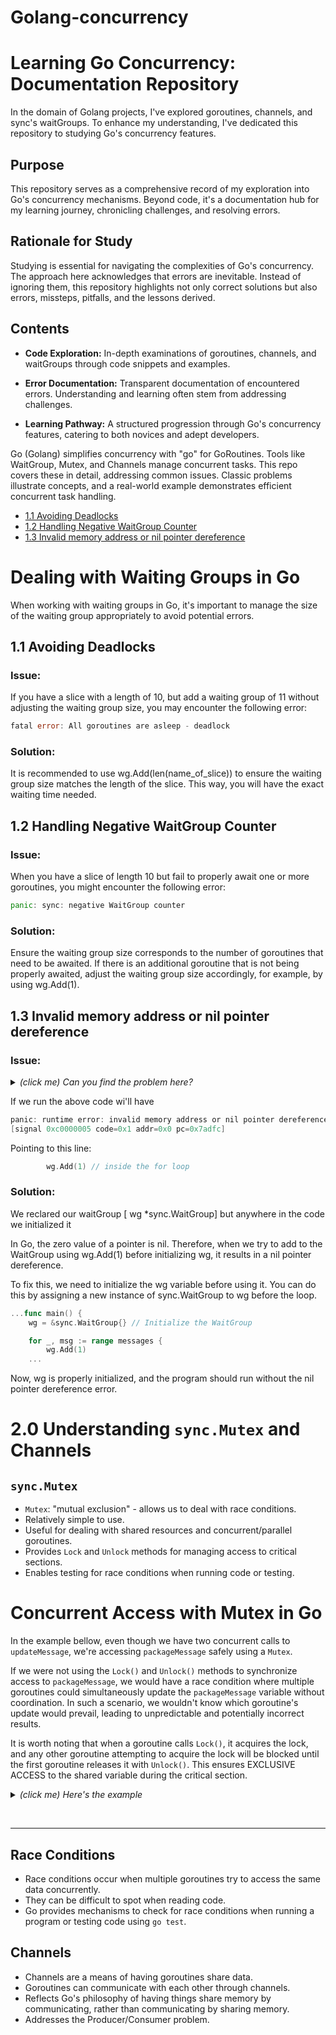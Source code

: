 # Golang-concurrency
# Learning Go Concurrency: Documentation Repository

In the domain of Golang projects, I've explored goroutines, channels, and sync's waitGroups. To enhance my understanding, I've dedicated this repository to studying Go's concurrency features.

## Purpose

This repository serves as a comprehensive record of my exploration into Go's concurrency mechanisms. Beyond code, it's a documentation hub for my learning journey, chronicling challenges, and resolving errors.

## Rationale for Study

Studying is essential for navigating the complexities of Go's concurrency. The approach here acknowledges that errors are inevitable. Instead of ignoring them, this repository highlights not only correct solutions but also errors, missteps, pitfalls, and the lessons derived.

## Contents

- **Code Exploration:** In-depth examinations of goroutines, channels, and waitGroups through code snippets and examples.

- **Error Documentation:** Transparent documentation of encountered errors. Understanding and learning often stem from addressing challenges.

- **Learning Pathway:** A structured progression through Go's concurrency features, catering to both novices and adept developers.



Go (Golang) simplifies concurrency with "go" for GoRoutines. Tools like WaitGroup, Mutex, and Channels manage concurrent tasks. This repo covers these in detail, addressing common issues. Classic problems illustrate concepts, and a real-world example demonstrates efficient concurrent task handling.

- [1.1 Avoiding Deadlocks](#avoiding-deadlocks)
- [1.2 Handling Negative WaitGroup Counter](#handling-negative-waitgroup-counter)
- [1.3 Invalid memory address or nil pointer dereference](#3-invalid-memory-address-or-nil-pointer-dereference)

# Dealing with Waiting Groups in Go

When working with waiting groups in Go, it's important to manage the size of the waiting group appropriately to avoid potential errors.

## 1.1 Avoiding Deadlocks

### Issue:
If you have a slice with a length of 10, but add a waiting group of 11 without adjusting the waiting group size, you may encounter the following error:

```go
fatal error: All goroutines are asleep - deadlock
```

### Solution:
It is recommended to use wg.Add(len(name_of_slice)) to ensure the waiting group size matches the length of the slice. This way, you will have the exact waiting time needed.

## 1.2 Handling Negative WaitGroup Counter

### Issue:
When you have a slice of length 10 but fail to properly await one or more goroutines, you might encounter the following error:

```go
panic: sync: negative WaitGroup counter
```

### Solution:
Ensure the waiting group size corresponds to the number of goroutines that need to be awaited. If there is an additional goroutine that is not being properly awaited, adjust the waiting group size accordingly, for example, by using wg.Add(1).

## 1.3 Invalid memory address or nil pointer dereference

### Issue:


<details>
<summary><strong></strong><em>(click me) Can you find the problem here?</em></summary>
<br>

```go
var (
	message  string
	wg       *sync.WaitGroup
	messages = []string{
		"Hello, universe!",
		"Hello, cosmos!",
		"Hello, world!",
	}
)

func UpdateMessage(stringMessage string) {
	defer wg.Done()
	message = stringMessage
}

func PrintMessage() {
	fmt.Println(message)
}

func main() {
	for _, msg := range messages {
		wg.Add(1)

		go UpdateMessage(msg)

		wg.Wait()

		PrintMessage()
	}
}

```
 
</details>

If we run the above code wi'll have 
```powershell
panic: runtime error: invalid memory address or nil pointer dereference
[signal 0xc0000005 code=0x1 addr=0x0 pc=0x7adfc]
```
Pointing to this line:
```go
		wg.Add(1) // inside the for loop
```

### Solution:
We reclared our waitGroup [ wg  *sync.WaitGroup] but anywhere in the code we initialized it 

In Go, the zero value of a pointer is nil. Therefore, when we try to add to the WaitGroup using wg.Add(1) before initializing wg, it results in a nil pointer dereference.

To fix this, we need to initialize the wg variable before using it. You can do this by assigning a new instance of sync.WaitGroup to wg before the loop.

```go 
...func main() {
	wg = &sync.WaitGroup{} // Initialize the WaitGroup

	for _, msg := range messages {
		wg.Add(1)
    ...
```
Now, wg is properly initialized, and the program should run without the nil pointer dereference error.

# 2.0 Understanding `sync.Mutex` and Channels

## `sync.Mutex`

- `Mutex`: "mutual exclusion" - allows us to deal with race conditions.
- Relatively simple to use.
- Useful for dealing with shared resources and concurrent/parallel goroutines.
- Provides `Lock` and `Unlock` methods for managing access to critical sections.
- Enables testing for race conditions when running code or testing.

# Concurrent Access with Mutex in Go

In the example bellow, even though we have two concurrent calls to `updateMessage`, we're accessing `packageMessage` safely using a `Mutex`.

If we were not using the `Lock()` and `Unlock()` methods to synchronize access to `packageMessage`, we would have a race condition where multiple goroutines could simultaneously update the `packageMessage` variable without coordination. In such a scenario, we wouldn't know which goroutine's update would prevail, leading to unpredictable and potentially incorrect results.

It is worth noting that when a goroutine calls `Lock()`, it acquires the lock, and any other goroutine attempting to acquire the lock will be blocked until the first goroutine releases it with `Unlock()`. This ensures EXCLUSIVE ACCESS to the shared variable during the critical section.

<details>
<summary><strong></strong><em>(click me) Here's the example</em></summary>
<br>

```go
// packageMessage is a shared variable that will be updated by multiple goroutines.
var packageMessage string

// wg is a WaitGroup to wait for the completion of goroutines.
var wg sync.WaitGroup

// updateMessage updates the packageMessage variable with the provided incomingMessage.
// It uses a Mutex for synchronization to avoid race conditions.
func updateMessage(incomingMessage string, m *sync.Mutex) {
	defer wg.Done()

	// Lock the Mutex to ensure exclusive access to the critical section.
	m.Lock()
	packageMessage = incomingMessage
	// Unlock the Mutex to release the lock after updating the shared variable.
	m.Unlock()
}

func main() {
	// Initialize packageMessage with an initial value.
	packageMessage = "Hi, there!"

	// Create a Mutex to synchronize access to packageMessage.
	var mutex sync.Mutex

	// Add 2 to the WaitGroup to wait for the completion of two goroutines.
	wg.Add(2)

	// Launch two goroutines to update packageMessage concurrently.
	go updateMessage("Hi!", &mutex)
	go updateMessage("Hi for everyone!", &mutex)

	// Wait for both goroutines to complete.
	wg.Wait()

	// Print the final value of packageMessage.
	fmt.Println(packageMessage)
}
```
</details>

<br><hr>





## Race Conditions

- Race conditions occur when multiple goroutines try to access the same data concurrently.
- They can be difficult to spot when reading code.
- Go provides mechanisms to check for race conditions when running a program or testing code using `go test`.

## Channels

- Channels are a means of having goroutines share data.
- Goroutines can communicate with each other through channels.
- Reflects Go's philosophy of having things share memory by communicating, rather than communicating by sharing memory.
- Addresses the Producer/Consumer problem.
